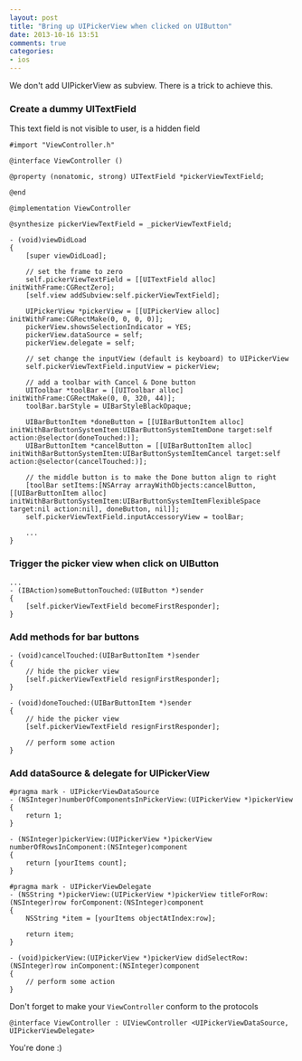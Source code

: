 ```yaml
---
layout: post
title: "Bring up UIPickerView when clicked on UIButton"
date: 2013-10-16 13:51
comments: true
categories: 
- ios
---
```


We don't add UIPickerView as subview. There is a trick to achieve this.

### Create a dummy UITextField
This text field is not visible to user, is a hidden field

```obj-c ViewController.m
#import "ViewController.h"

@interface ViewController ()

@property (nonatomic, strong) UITextField *pickerViewTextField;

@end

@implementation ViewController

@synthesize pickerViewTextField = _pickerViewTextField;

- (void)viewDidLoad
{
    [super viewDidLoad];

    // set the frame to zero
    self.pickerViewTextField = [[UITextField alloc] initWithFrame:CGRectZero];
    [self.view addSubview:self.pickerViewTextField];
    
    UIPickerView *pickerView = [[UIPickerView alloc] initWithFrame:CGRectMake(0, 0, 0, 0)];
    pickerView.showsSelectionIndicator = YES;
    pickerView.dataSource = self;
    pickerView.delegate = self;
    
    // set change the inputView (default is keyboard) to UIPickerView
    self.pickerViewTextField.inputView = pickerView;
    
    // add a toolbar with Cancel & Done button
    UIToolbar *toolBar = [[UIToolbar alloc] initWithFrame:CGRectMake(0, 0, 320, 44)];
    toolBar.barStyle = UIBarStyleBlackOpaque;
    
    UIBarButtonItem *doneButton = [[UIBarButtonItem alloc] initWithBarButtonSystemItem:UIBarButtonSystemItemDone target:self action:@selector(doneTouched:)];
    UIBarButtonItem *cancelButton = [[UIBarButtonItem alloc] initWithBarButtonSystemItem:UIBarButtonSystemItemCancel target:self action:@selector(cancelTouched:)];
    
    // the middle button is to make the Done button align to right
    [toolBar setItems:[NSArray arrayWithObjects:cancelButton, [[UIBarButtonItem alloc] initWithBarButtonSystemItem:UIBarButtonSystemItemFlexibleSpace target:nil action:nil], doneButton, nil]];
    self.pickerViewTextField.inputAccessoryView = toolBar;

    ...
}
```

### Trigger the picker view when click on UIButton

```obj-c ViewController.m
...
- (IBAction)someButtonTouched:(UIButton *)sender
{
    [self.pickerViewTextField becomeFirstResponder];
}
```

### Add methods for bar buttons

```obj-c ViewController.m
- (void)cancelTouched:(UIBarButtonItem *)sender
{
    // hide the picker view
    [self.pickerViewTextField resignFirstResponder];
}

- (void)doneTouched:(UIBarButtonItem *)sender
{
    // hide the picker view
    [self.pickerViewTextField resignFirstResponder];

    // perform some action
}
```

### Add dataSource & delegate for UIPickerView

```obj-c ViewController.m
#pragma mark - UIPickerViewDataSource
- (NSInteger)numberOfComponentsInPickerView:(UIPickerView *)pickerView
{
    return 1;
}

- (NSInteger)pickerView:(UIPickerView *)pickerView numberOfRowsInComponent:(NSInteger)component
{
    return [yourItems count];
}

#pragma mark - UIPickerViewDelegate
- (NSString *)pickerView:(UIPickerView *)pickerView titleForRow:(NSInteger)row forComponent:(NSInteger)component
{
    NSString *item = [yourItems objectAtIndex:row];
    
    return item;
}

- (void)pickerView:(UIPickerView *)pickerView didSelectRow:(NSInteger)row inComponent:(NSInteger)component
{
    // perform some action
}
```

Don't forget to make your `ViewController` conform to the protocols

```obj-c ViewController.h
@interface ViewController : UIViewController <UIPickerViewDataSource, UIPickerViewDelegate>
```

You're done :)
